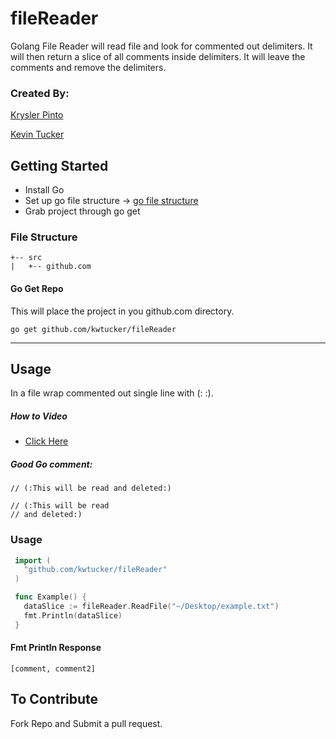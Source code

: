# fileReader
Golang File Reader will read file and look for commented out delimiters. It will then return a slice of all comments inside delimiters. It will leave the comments and remove the delimiters.

### Created By:
[Krysler Pinto](https://github.com/PintoKrysler)

[Kevin Tucker](https://github.com/kwtucker)

## Getting Started
* Install Go
* Set up go file structure -> [go file structure](https://golang.org/doc/code.html)
* Grab project through go get

### File Structure
```
+-- src
|   +-- github.com
```

#### Go Get Repo
This will place the project in you github.com directory.
```
go get github.com/kwtucker/fileReader
```
---

## Usage
In a file wrap commented out single line with (: :).

##### How to Video

* [Click Here](https://asciinema.org/a/49570)

##### Good Go comment:
```
// (:This will be read and deleted:)
```

```
// (:This will be read
// and deleted:)
```

### Usage
```go
 import (
   "github.com/kwtucker/fileReader"
 )

 func Example() {
   dataSlice := fileReader.ReadFile("~/Desktop/example.txt")
   fmt.Println(dataSlice)
 }
```

#### Fmt Println Response
```
[comment, comment2]
```

## To Contribute
Fork Repo and Submit a pull request.
